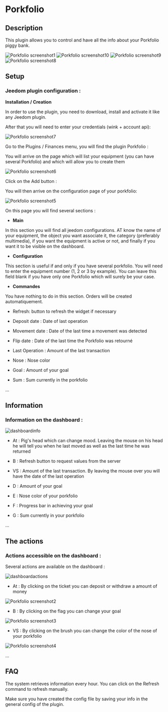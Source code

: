 Porkfolio 
=========

Description 
-----------

This plugin allows you to control and have all the info about your
Porkfolio piggy bank.

![Porkfolio screenshot1](../images/porkfolio_screenshot1.jpg)
![Porkfolio screenshot10](../images/porkfolio_screenshot10.jpg)
![Porkfolio screenshot9](../images/porkfolio_screenshot9.jpg)
![Porkfolio screenshot8](../images/porkfolio_screenshot8.jpg)

Setup 
-------------

### Jeedom plugin configuration : 

**Installation / Creation**

In order to use the plugin, you need to download, install and
activate it like any Jeedom plugin.

After that you will need to enter your credentials (wink + account
api):

![Porkfolio screenshot7](../images/porkfolio_screenshot7.jpg)

Go to the Plugins / Finances menu, you will find the plugin
Porkfolio :

You will arrive on the page which will list your equipment (you can
have several Porkfolio) and which will allow you to create them

![Porkfolio screenshot6](../images/porkfolio_screenshot6.jpg)

Click on the Add button :

You will then arrive on the configuration page of your porkfolio:

![Porkfolio screenshot5](../images/porkfolio_screenshot5.jpg)

On this page you will find several sections :

-   **Main**

In this section you will find all jeedom configurations. AT
know the name of your equipment, the object you want
associate it, the category (preferably multimedia), if you want
the equipment is active or not, and finally if you want it to be
visible on the dashboard.

-   **Configuration**

This section is useful if and only if you have several
porkfolio. You will need to enter the equipment number (1, 2 or 3 by
example). You can leave this field blank if you have only one
Porkfolio which will surely be your case.

-   **Commandes**

You have nothing to do in this section. Orders will be created
automatiquement.

-   Refresh: button to refresh the widget if necessary

-   Deposit date : Date of last operation

-   Movement date : Date of the last time a movement was
    detected

-   Flip date : Date of the last time the Porkfolio was
    retourné

-   Last Operation : Amount of the last transaction

-   Nose : Nose color

-   Goal : Amount of your goal

-   Sum : Sum currently in the porkfolio

…

Information 
----------------

### Information on the dashboard : 

![dashboardinfo](../images/dashboardinfo.jpg)

-   At : Pig's head which can change mood. Leaving the mouse
    on his head he will tell you when he last moved
    as well as the last time he was returned

-   B : Refresh button to request values from the server

-   VS : Amount of the last transaction. By leaving the mouse over
    you will have the date of the last operation

-   D : Amount of your goal

-   E : Nose color of your porkfolio

-   F : Progress bar in achieving your goal

-   G : Sum currently in your porkfolio

…

The actions 
-----------

### Actions accessible on the dashboard : 

Several actions are available on the dashboard :

![dashboardactions](../images/dashboardactions.jpg)

-   At : By clicking on the ticket you can deposit or withdraw a
    amount of money

![Porkfolio screenshot2](../images/porkfolio_screenshot2.jpg)

-   B : By clicking on the flag you can change your goal

![Porkfolio screenshot3](../images/porkfolio_screenshot3.jpg)

-   VS : By clicking on the brush you can change the color of the
    nose of your porkfolio

![Porkfolio screenshot4](../images/porkfolio_screenshot4.jpg)

…

FAQ 
---

The system retrieves information every hour. You can
click on the Refresh command to refresh manually.

Make sure you have created the config file by saving your info in
the general config of the plugin.
